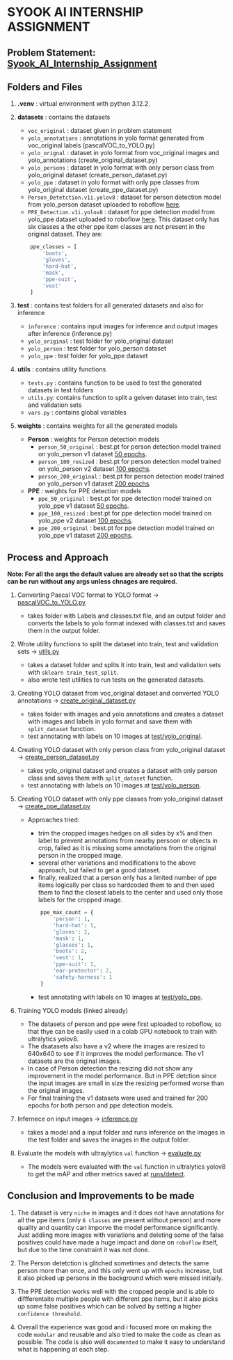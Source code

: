 # SYOOK AI INTERNSHIP ASSIGNMENT

## Problem Statement: [Syook_AI_Internship_Assignment](./Syook_AI_Internship_Assignment.pdf)

## Folders and Files

1. **.venv** : virtual environment with python 3.12.2.

2. **datasets** : contains the datasets
    - `voc_original` : dataset given in problem statement
    - `yolo_annotations` : annotations in yolo format generated from voc_original labels (pascalVOC_to_YOLO.py)
    - `yolo_orignal` : dataset in yolo format from voc_original images and yolo_annotations (create_original_dataset.py)
    - `yolo_persons` : dataset in yolo format with only person class from yolo_original dataset (create_person_dataset.py)
    - `yolo_ppe` : dataset in yolo format with only ppe classes from yolo_original dataset (create_ppe_dataset.py)
    - `Person_Detetction.v1i.yolov8` : dataset for person detection model from yolo_person dataset uploaded to roboflow [here](https://universe.roboflow.com/name-y67ms/person_detetction).
    - `PPE_Detection.v1i.yolov8` : dataset for ppe detection model from yolo_ppe dataset uploaded to roboflow [here](https://universe.roboflow.com/name-y67ms/ppe_detection-5eafh).
    This dataset only has six classes a the other ppe item classes are not present in the original dataset. They are:
    ``` python
        ppe_classes = [
            'boots',
            'gloves',
            'hard-hat',
            'mask',
            'ppe-suit',
            'vest'
        ]
    ```

3. **test** : contains test folders for all generated datasets and also for inference
    - `inference` : contains input images for inference and output images after inference (inference.py)
    - `yolo_original` : test folder for yolo_original dataset
    - `yolo_person` : test folder for yolo_person dataset
    - `yolo_ppe` : test folder for yolo_ppe dataset

4. **utils** : contains utility functions
    - `tests.py` : contains function to be used to test the generated datasets in test folders
    - `utils.py`: contains function to split a geiven dataset into train, test and validation sets
    - `vars.py` : contains global variables

5. **weights** : contains weights for all the generated models
    - **Person** : weights for Person detection models
        - `person_50_original` : best.pt for person detection model trained on yolo_person v1 dataset [50 epochs](https://colab.research.google.com/drive/1CDBfVdiMUP27QtmGwLrb2UQ-cbv5XvUr?usp=sharing).
        - `person_100_resized` : best.pt for person detection model trained on yolo_person v2 dataset [100 epochs](https://colab.research.google.com/drive/1tQORExWlwI1vA_aY2oOa7hMS9w32qWZX?usp=sharing).
        - `person_200_original` : best.pt for person detection model trained on yolo_person v1 dataset [200 epochs](https://colab.research.google.com/drive/1SZWZksemRgWbwvgXIlg6wBaPyuZ9Vj0i?usp=sharing).
    - **PPE** : weights for PPE detection models
        - `ppe_50_original` : best.pt for ppe detection model trained on yolo_ppe v1 dataset [50 epochs](https://colab.research.google.com/drive/1mTSpV8gw1QfKMpZTi9lbuRKK9E0fEd0j?usp=sharing).
        - `ppe_100_resized` : best.pt for ppe detection model trained on yolo_ppe v2 dataset [100 epochs](https://colab.research.google.com/drive/1ix9JLfKnvBm6LHzJJY0r5SJ6Hp3qIt_s?usp=sharing).
        - `ppe_200_original` : best.pt for ppe detection model trained on yolo_ppe v1 dataset [200 epochs](https://colab.research.google.com/drive/1CAQOnGHOmKIeKJ9aNiYU8prBw1tLXzsQ?usp=sharing).

## Process and Approach

**Note: For all the args the default values are already set so that the scripts can be run without any args unless chnages are required.**

1. Converting Pascal VOC format to YOLO format -> [pascalVOC_to_YOLO.py](./pascalVOC_to_YOLO.py)
    - takes folder with Labels and classes.txt file, and an output folder and converts the labels to yolo format indexed with classes.txt and saves them in the output folder.

2. Wrote utility functions to split the dataset into train, test and validation sets -> [utils.py](./utils/utils.py)
    - takes a dataset folder and splits it into train, test and validation sets with `sklearn train_test_split`.
    - also wrote test utilities to run tests on the generated datasets.

3. Creating YOLO dataset from voc_original dataset and converted YOLO annotations -> [create_original_dataset.py](./create_original_dataset.py)
    - takes folder with images and yolo annotations and creates a dataset with images and labels in yolo format and save them with `split_dataset` function.
    - test annotating with labels on 10 images at [test/yolo_original](./test/yolo_original/test.py).

4. Creating YOLO dataset with only person class from yolo_original dataset -> [create_person_dataset.py](./create_person_dataset.py)
    - takes yolo_original dataset and creates a dataset with only person class and saves them with `split_dataset` function.
    - test annotating with labels on 10 images at [test/yolo_person](./test/yolo_person/test.py).

5. Creating YOLO dataset with only ppe classes from yolo_original dataset -> [create_ppe_dataset.py](./create_ppe_dataset.py)
    - Approaches tried:
        - trim the cropped images hedges on all sides by x% and then label to prevent annotations from nearby persoon or objects in crop, failed as it is missing some annotations from the original person in the cropped image.
        - several other variations and modifications to the above approach, but failed to get a good dataset.
        - finally, realized that a person only has a limited number of ppe items logically per class so hardcoded them to and then used them to find the closest labels to the center and used only those labels for the cropped image.

        ``` python
            ppe_max_count = {
                'person': 1,
                'hard-hat': 1,
                'gloves': 2,
                'mask': 1,
                'glasses': 1,
                'boots': 2,
                'vest': 1,
                'ppe-suit': 1,
                'ear-protector': 2,
                'safety-harness': 1
            }
        ```
        - test annotating with labels on 10 images at [test/yolo_ppe](./test/yolo_ppe/test.py).

6. Training YOLO models (linked already)
   - The datasets of person and ppe were first uploaded to roboflow, so that thye can be easily used in a colab GPU notebook to train with ultralytics yolov8.
   - The dsatasets also have a v2 where the images are resized to 640x640 to see if it improves the model performance. The v1 datasets are the original images.
   - In case of Person detection the resizing did not show any improvement in the model performance. But in PPE detction since the input images are small in size the resizing performed worse than the original images.
   - For final training the v1 datasets were used and trained for 200 epochs for both person and ppe detection models.

7. Infernece on input images -> [inference.py](./inference.py)
    - takes a model and a input folder and runs inference on the images in the test folder and saves the images in the output folder.

8. Evaluate the models with ultraylytics `val` function -> [evaluate.py](./evaluate.py)
    - The models were evaluated with the `val` function in ultralytics yolov8 to get the mAP and other metrics saved at [runs/detect](./runs/detect).

## Conclusion and Improvements to be made

1. The dataset is very `niche` in images and it does not have annotations for all the ppe items (only `6 classes` are present without person) and more quality and quantity can imporve the model performance significantly. Just addiing more images with variations and deleting some of the false positives could have made a huge impact and done on `roboflow` itself, but due to the time constraint it was not done.

2. The Person detetction is glitched sometimes and detects the same person more than once, and this only went up with `epochs` increase, but it also picked up persons in the background which were missed initially.

3. The PPE detection works well with the cropped people and is able to diffferentaite multiple people with different ppe items, but it also picks up some false positives which can be solved by setting a higher `confidence threshold`.

4. Overall the experience was good and i focused more on making the code `modular` and reusable and also tried to make the code as clean as possible. The code is also well `documented` to make it easy to understand what is happening at each step.
